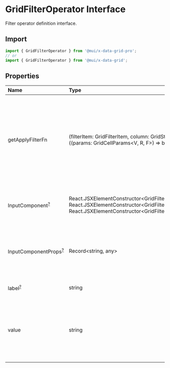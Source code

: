 # GridFilterOperator Interface

<p class="description">Filter operator definition interface.</p>

## Import

```js
import { GridFilterOperator } from '@mui/x-data-grid-pro';
// or
import { GridFilterOperator } from '@mui/x-data-grid';
```

## Properties

| Name                                                                                                  | Type                                                                                                                                                                                                                                               | Description                                                                                                                                                           |
| :---------------------------------------------------------------------------------------------------- | :------------------------------------------------------------------------------------------------------------------------------------------------------------------------------------------------------------------------------------------------- | :-------------------------------------------------------------------------------------------------------------------------------------------------------------------- |
| <span class="prop-name">getApplyFilterFn</span>                                                       | <span class="prop-type">(filterItem: GridFilterItem, column: GridStateColDef&lt;R, V, F&gt;) =&gt; null \| ((params: GridCellParams&lt;V, R, F&gt;) =&gt; boolean)</span>                                                                          | The callback that generates a filtering function for a given filter item and column.<br />This function can return `null` to skip filtering for this item and column. |
| <span class="prop-name optional">InputComponent<sup><abbr title="optional">?</abbr></sup></span>      | <span class="prop-type">React.JSXElementConstructor&lt;GridFilterInputValueProps&gt; \| React.JSXElementConstructor&lt;GridFilterInputMultipleValueProps&gt; \| React.JSXElementConstructor&lt;GridFilterInputMultipleSingleSelectProps&gt;</span> | The input component to render in the filter panel for this filter operator.                                                                                           |
| <span class="prop-name optional">InputComponentProps<sup><abbr title="optional">?</abbr></sup></span> | <span class="prop-type">Record&lt;string, any&gt;</span>                                                                                                                                                                                           | The props to pass to the input component in the filter panel for this filter operator.                                                                                |
| <span class="prop-name optional">label<sup><abbr title="optional">?</abbr></sup></span>               | <span class="prop-type">string</span>                                                                                                                                                                                                              | The label of the filter operator.                                                                                                                                     |
| <span class="prop-name">value</span>                                                                  | <span class="prop-type">string</span>                                                                                                                                                                                                              | The name of the filter operator.<br />It will be matched with the `operatorValue` property of the filter items.                                                       |
